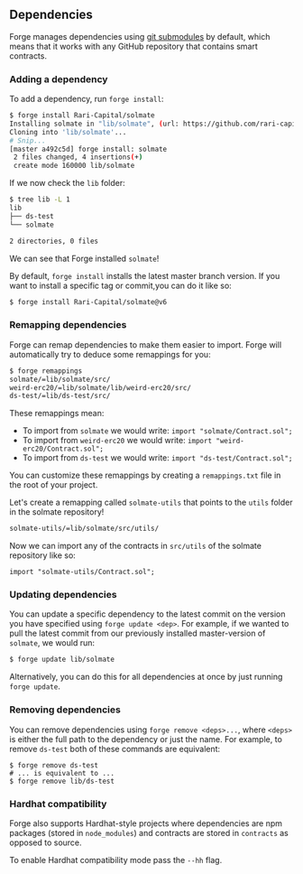 ## Dependencies

Forge manages dependencies using [git submodules](https://git-scm.com/book/en/v2/Git-Tools-Submodules) by default, which means that it works with any GitHub repository that contains smart contracts.

### Adding a dependency

To add a dependency, run `forge install`:

```sh
$ forge install Rari-Capital/solmate
Installing solmate in "lib/solmate", (url: https://github.com/rari-capital/solmate, tag: None)
Cloning into 'lib/solmate'...
# Snip...
[master a492c5d] forge install: solmate
 2 files changed, 4 insertions(+)
 create mode 160000 lib/solmate
```

If we now check the `lib` folder:

```sh
$ tree lib -L 1
lib
├── ds-test
└── solmate

2 directories, 0 files
```

We can see that Forge installed `solmate`!

By default, `forge install` installs the latest master branch version. If you want to install a specific tag or commit,you can do it like so:

```sh
$ forge install Rari-Capital/solmate@v6
```

### Remapping dependencies

Forge can remap dependencies to make them easier to import. Forge will automatically try to deduce some remappings for you:

```sh
$ forge remappings
solmate/=lib/solmate/src/
weird-erc20/=lib/solmate/lib/weird-erc20/src/
ds-test/=lib/ds-test/src/
```

These remappings mean:

- To import from `solmate` we would write: `import "solmate/Contract.sol";`
- To import from `weird-erc20` we would write: `import "weird-erc20/Contract.sol";`
- To import from `ds-test` we would write: `import "ds-test/Contract.sol";`

You can customize these remappings by creating a `remappings.txt` file in the root of your project.

Let's create a remapping called `solmate-utils` that points to the `utils` folder in the solmate repository!

```sh
solmate-utils/=lib/solmate/src/utils/
```

Now we can import any of the contracts in `src/utils` of the solmate repository like so:

```solidity
import "solmate-utils/Contract.sol";
```

### Updating dependencies

You can update a specific dependency to the latest commit on the version you have specified using `forge update <dep>`. For example, if we wanted to pull the latest commit from our previously installed master-version of `solmate`, we would run:

```sh
$ forge update lib/solmate
```

Alternatively, you can do this for all dependencies at once by just running `forge update`.

### Removing dependencies

You can remove dependencies using `forge remove <deps>...`, where `<deps>` is either the full path to the dependency or just the name. For example, to remove `ds-test` both of these commands are equivalent:

```ignore
$ forge remove ds-test
# ... is equivalent to ...
$ forge remove lib/ds-test
```

### Hardhat compatibility

Forge also supports Hardhat-style projects where dependencies are npm packages (stored in `node_modules`) and contracts are stored in `contracts` as opposed to source.

To enable Hardhat compatibility mode pass the `--hh` flag.
